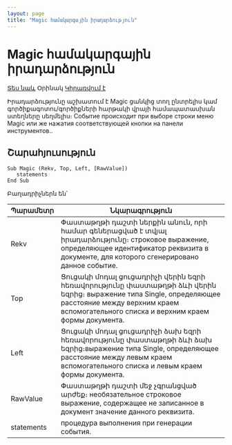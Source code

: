 ```yaml
---
layout: page
title: "Magic համակարգային իրադարձություն"
---
```


# Magic համակարգային իրադարձություն

[Տես նաև](../scriptstproced.md) Օրինակ [Կիրառվում է](../Defs/doc.md)

Իրադարձությունը աշխատում է Magic ցանկից տող ընտրելիս կամ գործիքագոտու/գործիքների հարթակի վրայի համապատասխան ստեղները սեղմելիս։ 
Событие происходит при выборе строки меню Magic или же нажатия соответствующей кнопки на панели инструментов.. 


## Շարահյուսություն

```as4x
Sub Magic (Rekv, Top, Left, [RawValue])  
   statements
End Sub
```

Բաղադրիչներն են՝


| Պարամետր | Նկարագրություն |
|--|--|
| Rekv | Փաստաթղթի դաշտի ներքին անուն, որի համար գեներացված է տվյալ իրադարձությունը։ строковое выражение, определяющее идентификатор реквизита в документе, для которого сгенерировано данное событие. |
| Top | Ցուցակի մոդալ ցուցադրիչի վերին եզրի հեռավորությունը փաստաթղթի ձևի վերին եզրից։ выражение типа Single, определяющее расстояние между верхним краем вспомогательного списка и верхним краем формы документа. |
| Left | Ցուցակի մոդալ ցուցադրիչի ձախ եզրի հեռավորությունը փաստաթղթի ձևի ձախ եզրից։выражение типа Single, определяющее расстояние между левым краем вспомогательного списка и левым краем формы документа. |
| RawValue | Փաստաթղթի դաշտի մեջ չգրանցված արժեք։ необязательное строковое выражение, содержащее не записанное в документ значение данного реквизита. |
| statements | процедура выполнения при генерации события. |
